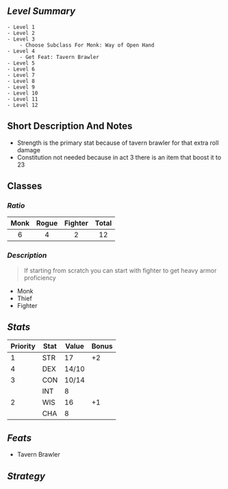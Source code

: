
## *Level Summary*

```dirtree
- Level 1
- Level 2
- Level 3
	- Choose Subclass For Monk: Way of Open Hand
- Level 4
	- Get Feat: Tavern Brawler
- Level 5
- Level 6
- Level 7
- Level 8
- Level 9
- Level 10
- Level 11
- Level 12

```

## Short Description And Notes

- Strength is the primary stat because of tavern brawler for that extra roll damage
- Constitution not needed because in act 3 there is an item that boost it to 23

## Classes

### *Ratio*

|Monk|Rogue|Fighter|Total|
|:---:|:---:|:---:|:---:|
|6|4|2|12|

### *Description*

> If starting from scratch you can start with fighter to get heavy armor proficiency

- Monk
- Thief
- Fighter

## *Stats*

|Priority|Stat|Value|Bonus|
|---|---|---|--|
|1|STR|17|+2|
|4|DEX|14/10||
|3|CON|10/14||
||INT|8||
|2|WIS|16|+1|
||CHA|8||


## *Feats*

- Tavern Brawler




## *Strategy*